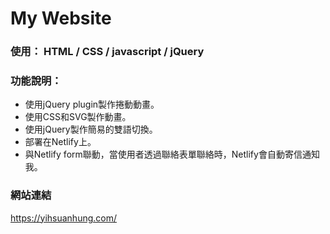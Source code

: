 # My Website
### 使用： HTML / CSS / javascript / jQuery
### 功能說明：
* 使用jQuery plugin製作捲動動畫。
* 使用CSS和SVG製作動畫。
* 使用jQuery製作簡易的雙語切換。
* 部署在Netlify上。
* 與Netlify form聯動，當使用者透過聯絡表單聯絡時，Netlify會自動寄信通知我。

### 網站連結
https://yihsuanhung.com/
